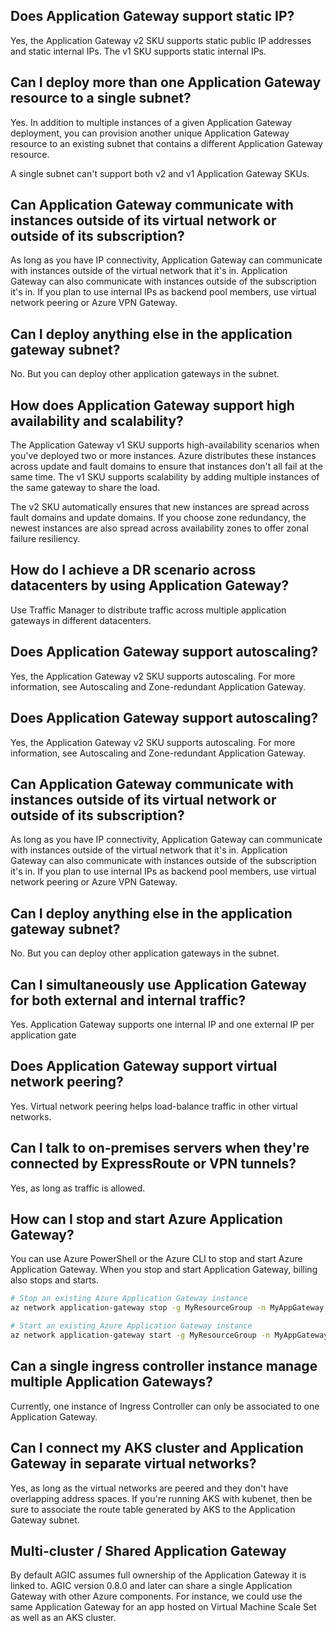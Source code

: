 ## Does Application Gateway support static IP?
Yes, the Application Gateway v2 SKU supports static public IP addresses and static internal IPs. The v1 SKU supports static internal IPs.

## Can I deploy more than one Application Gateway resource to a single subnet?
Yes. In addition to multiple instances of a given Application Gateway deployment, you can provision another unique Application Gateway resource to an existing subnet that contains a different Application Gateway resource.

A single subnet can't support both v2 and v1 Application Gateway SKUs.

## Can Application Gateway communicate with instances outside of its virtual network or outside of its subscription?
As long as you have IP connectivity, Application Gateway can communicate with instances outside of the virtual network that it's in. Application Gateway can also communicate with instances outside of the subscription it's in. If you plan to use internal IPs as backend pool members, use virtual network peering or Azure VPN Gateway.

## Can I deploy anything else in the application gateway subnet?
No. But you can deploy other application gateways in the subnet.

## How does Application Gateway support high availability and scalability?
The Application Gateway v1 SKU supports high-availability scenarios when you've deployed two or more instances. Azure distributes these instances across update and fault domains to ensure that instances don't all fail at the same time. The v1 SKU supports scalability by adding multiple instances of the same gateway to share the load.

The v2 SKU automatically ensures that new instances are spread across fault domains and update domains. If you choose zone redundancy, the newest instances are also spread across availability zones to offer zonal failure resiliency.

## How do I achieve a DR scenario across datacenters by using Application Gateway?
Use Traffic Manager to distribute traffic across multiple application gateways in different datacenters.

## Does Application Gateway support autoscaling?
Yes, the Application Gateway v2 SKU supports autoscaling. For more information, see Autoscaling and Zone-redundant Application Gateway.

## Does Application Gateway support autoscaling?
Yes, the Application Gateway v2 SKU supports autoscaling. For more information, see Autoscaling and Zone-redundant Application Gateway.

## Can Application Gateway communicate with instances outside of its virtual network or outside of its subscription?
As long as you have IP connectivity, Application Gateway can communicate with instances outside of the virtual network that it's in. Application Gateway can also communicate with instances outside of the subscription it's in. If you plan to use internal IPs as backend pool members, use virtual network peering or Azure VPN Gateway.

## Can I deploy anything else in the application gateway subnet?
No. But you can deploy other application gateways in the subnet.

## Can I simultaneously use Application Gateway for both external and internal traffic?
Yes. Application Gateway supports one internal IP and one external IP per application gate

## Does Application Gateway support virtual network peering?
Yes. Virtual network peering helps load-balance traffic in other virtual networks.

## Can I talk to on-premises servers when they're connected by ExpressRoute or VPN tunnels?
Yes, as long as traffic is allowed.

## How can I stop and start Azure Application Gateway?
You can use Azure PowerShell or the Azure CLI to stop and start Azure Application Gateway. When you stop and start Application Gateway, billing also stops and starts.
```bash
# Stop an existing Azure Application Gateway instance
az network application-gateway stop -g MyResourceGroup -n MyAppGateway

# Start an existing Azure Application Gateway instance
az network application-gateway start -g MyResourceGroup -n MyAppGateway
```

## Can a single ingress controller instance manage multiple Application Gateways?
Currently, one instance of Ingress Controller can only be associated to one Application Gateway.

## Can I connect my AKS cluster and Application Gateway in separate virtual networks?
Yes, as long as the virtual networks are peered and they don't have overlapping address spaces. If you're running AKS with kubenet, then be sure to associate the route table generated by AKS to the Application Gateway subnet.

## Multi-cluster / Shared Application Gateway
By default AGIC assumes full ownership of the Application Gateway it is linked to. AGIC version 0.8.0 and later can share a single Application Gateway with other Azure components. For instance, we could use the same Application Gateway for an app hosted on Virtual Machine Scale Set as well as an AKS cluster.
